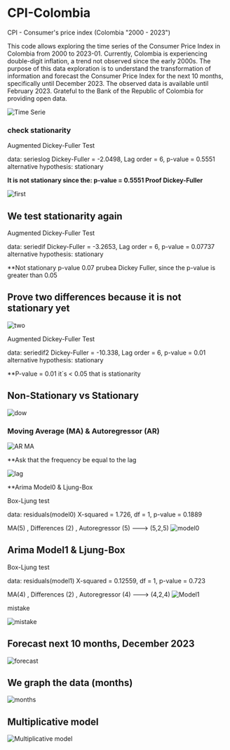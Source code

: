 # CPI-Colombia
CPI - Consumer's price index (Colombia "2000 - 2023")

This code allows exploring the time series of the Consumer Price Index in Colombia from 2000 to 2023-01. Currently, Colombia is experiencing double-digit inflation, a trend not observed since the early 2000s. The purpose of this data exploration is to understand the transformation of information and forecast the Consumer Price Index for the next 10 months, specifically until December 2023. The observed data is available until February 2023. Grateful to the Bank of the Republic of Colombia for providing open data.

![Time Serie](https://github.com/Deunich/CPI-Colombia/assets/114511470/199ba1d0-66e0-4400-83b4-18022ae3d6d4)

### check stationarity
Augmented Dickey-Fuller Test

data:  serieslog
Dickey-Fuller = -2.0498, Lag order = 6, p-value = 0.5551
alternative hypothesis: stationary

**It is not stationary since the: p-value = 0.5551  Proof Dickey-Fuller**

![first](https://github.com/Deunich/CPI-Colombia/assets/114511470/80ac8589-09d8-410e-bcbf-a1044ee6642d)

## We test stationarity again
Augmented Dickey-Fuller Test

data:  seriedif
Dickey-Fuller = -3.2653, Lag order = 6, p-value = 0.07737
alternative hypothesis: stationary

**Not stationary p-value 0.07 prubea Dickey Fuller, since the p-value is greater than 0.05

##  Prove two differences because it is not stationary yet

![two](https://github.com/Deunich/CPI-Colombia/assets/114511470/dad40faf-63e9-4a45-8d8c-8399a26e4198)

Augmented Dickey-Fuller Test

data:  seriedif2
Dickey-Fuller = -10.338, Lag order = 6, p-value = 0.01
alternative hypothesis: stationary

**P-value = 0.01 it´s < 0.05 that is stationarity

## Non-Stationary vs Stationary

![dow](https://github.com/Deunich/CPI-Colombia/assets/114511470/892472fe-1fcb-4c58-a143-589b8ee5fff8)


### Moving Average (MA) & Autoregressor (AR)

![AR MA](https://github.com/Deunich/CPI-Colombia/assets/114511470/e134e6e0-a6dd-47d7-b2ef-717326dc4017)

**Ask that the frequency be equal to the lag

![lag](https://github.com/Deunich/CPI-Colombia/assets/114511470/2723f1e1-783e-43f2-9af3-cf4af4af82c7)

**Arima Model0 & Ljung-Box

Box-Ljung test

data:  residuals(model0)
X-squared = 1.726, df = 1, p-value = 0.1889

MA(5) , Differences (2) , Autoregressor (5) ---> (5,2,5)
![model0](https://github.com/Deunich/CPI-Colombia/assets/114511470/517058ea-b191-483d-9430-2620f3c3555e)

## Arima Model1 & Ljung-Box

Box-Ljung test

data:  residuals(model1)
X-squared = 0.12559, df = 1, p-value = 0.723

MA(4) , Differences (2) , Autoregressor (4) ---> (4,2,4)
![Model1](https://github.com/Deunich/CPI-Colombia/assets/114511470/8751ff56-9e72-4070-ad73-3b3b1c7c54e7)

mistake

![mistake](https://github.com/Deunich/CPI-Colombia/assets/114511470/c3389d51-c2b4-41f8-b5f1-02e8aa41537b)

## Forecast next 10 months, December 2023


![forecast](https://github.com/Deunich/CPI-Colombia/assets/114511470/ebcfd738-293c-4238-8634-315787e47d2b)

## We graph the data (months)

![months](https://github.com/Deunich/CPI-Colombia/assets/114511470/dfa31ebd-b279-43d6-b9af-ffe79220a256)

## Multiplicative model
![Multiplicative model](https://github.com/Deunich/CPI-Colombia/assets/114511470/9a23f300-e1f2-4584-ba60-4bd6d172c52a)

